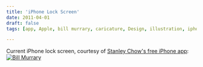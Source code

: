 ```yaml
---
title: 'iPhone Lock Screen'
date: 2011-04-01
draft: false
tags: [app, Apple, bill murrary, caricature, Design, illustration, iphone, stanley chow]

---
```


Current iPhone lock screen, courtesy of [Stanley Chow's free iPhone app](http://click.linksynergy.com/fs-bin/stat?id=6PFrOqNV4B8&offerid=146261&type=3&subid=0&tmpid=1826&RD_PARM1=http%253A%252F%252Fitunes.apple.com%252Fca%252Fapp%252Fstanley-chow-illustration%252Fid424674121%253Fmt%253D8%2526uo%253D4%2526partnerId%253D30): [![](https://chrisenns.com/wp-content/uploads/2011/04/IMG_1416-200x300.png "Bill Murrary")](https://chrisenns.com/wp-content/uploads/2011/04/IMG_1416.png)